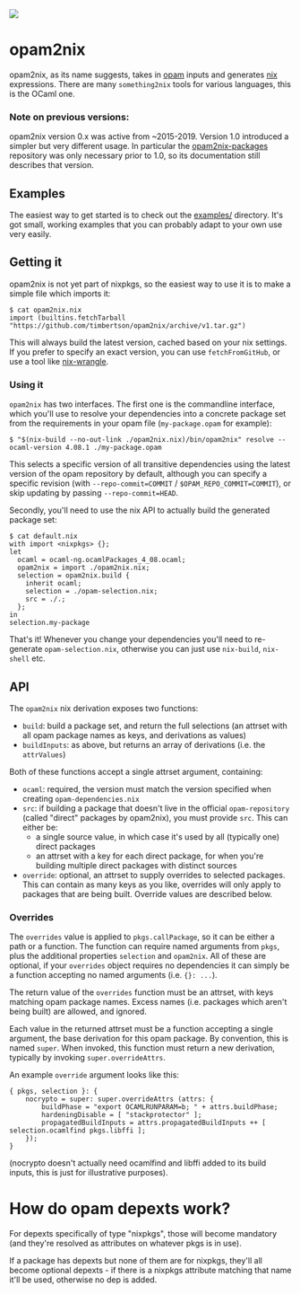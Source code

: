 <img src="http://gfxmonk.net/dist/status/project/opam2nix.png">

# opam2nix

opam2nix, as its name suggests, takes in [opam][] inputs and generates [nix][] expressions. There are many `something2nix` tools for various languages, this is the OCaml one.

### Note on previous versions:

opam2nix version 0.x was active from ~2015-2019. Version 1.0 introduced a simpler but very different usage. In particular the [opam2nix-packages](https://github.com/gfxmonk/opam2nix-packages) repository was only necessary prior to 1.0, so its documentation still describes that version.

## Examples

The easiest way to get started is to check out the [examples/](./examples/) directory. It's got small, working examples that you can probably adapt to your own use very easily.

## Getting it

opam2nix is not yet part of nixpkgs, so the easiest way to use it is to make a simple file which imports it:

```
$ cat opam2nix.nix
import (builtins.fetchTarball "https://github.com/timbertson/opam2nix/archive/v1.tar.gz")
```

This will always build the latest version, cached based on your nix settings. If you prefer to specify an exact version, you can use `fetchFromGitHub`, or use a tool like [nix-wrangle][].

### Using it

`opam2nix` has two interfaces. The first one is the commandline interface, which you'll use to resolve your dependencies into a concrete package set from the requirements in your opam file (`my-package.opam` for example):

```
$ "$(nix-build --no-out-link ./opam2nix.nix)/bin/opam2nix" resolve --ocaml-version 4.08.1 ./my-package.opam
```

This selects a specific version of all transitive dependencies using the latest version of the opam repository by default, although you can specify a specific revision (with `--repo-commit=COMMIT` / `$OPAM_REPO_COMMIT=COMMIT`), or skip updating by passing `--repo-commit=HEAD`.

Secondly, you'll need to use the nix API to actually build the generated package set:

```
$ cat default.nix
with import <nixpkgs> {};
let
  ocaml = ocaml-ng.ocamlPackages_4_08.ocaml;
  opam2nix = import ./opam2nix.nix;
  selection = opam2nix.build {
    inherit ocaml;
    selection = ./opam-selection.nix;
    src = ./.;
  };
in
selection.my-package
```

That's it! Whenever you change your dependencies you'll need to re-generate `opam-selection.nix`, otherwise you can just use `nix-build`, `nix-shell` etc.

## API

The `opam2nix` nix derivation exposes two functions:

 - `build`: build a package set, and return the full selections (an attrset with all opam package names as keys, and derivations as values)
 - `buildInputs`: as above, but returns an array of derivations (i.e. the `attrValues`)

Both of these functions accept a single attrset argument, containing:

 - `ocaml`: required, the version must match the version specified when creating `opam-dependencies.nix`
 - `src`: if building a package that doesn't live in the official `opam-repository` (called "direct" packages by opam2nix), you must provide `src`. This can either be:
    - a single source value, in which case it's used by all (typically one) direct packages
    - an attrset with a key for each direct package, for when you're building multiple direct packages with distinct sources
 - `override`: optional, an attrset to supply overrides to selected packages. This can contain as many keys as you like, overrides will only apply to packages that are being built. Override values are described below.

### Overrides

The `overrides` value is applied to `pkgs.callPackage`, so it can be either a path or a function. The function can require named arguments from `pkgs`, plus the additional properties `selection` and `opam2nix`. All of these are optional, if your `overrides` object requires no dependencies it can simply be a function accepting no named arguments (i.e. `{}: ...`).

The return value of the `overrides` function must be an attrset, with keys matching opam package names. Excess names (i.e. packages which aren't being built) are allowed, and ignored.

Each value in the returned attrset must be a function accepting a single argument, the base derivation for this opam package. By convention, this is named `super`. When invoked, this function must return a new derivation, typically by invoking `super.overrideAttrs`.

An example `override` argument looks like this:

```
{ pkgs, selection }: {
	nocrypto = super: super.overrideAttrs (attrs: {
		buildPhase = "export OCAMLRUNPARAM=b; " + attrs.buildPhase;
		hardeningDisable = [ "stackprotector" ];
		propagatedBuildInputs = attrs.propagatedBuildInputs ++ [ selection.ocamlfind pkgs.libffi ];
	});
}
```

(nocrypto doesn't actually need ocamlfind and libffi added to its build inputs, this is just for illustrative purposes).

# How do opam depexts work?

For depexts specifically of type "nixpkgs", those will become mandatory (and they're resolved as attributes on whatever pkgs is in use).

If a package has depexts but none of them are for nixpkgs, they'll all become optional depexts - if there is a nixpkgs attribute matching that name it'll be used, otherwise no dep is added.

[nix-wrangle]: https://github.com/timbertson/nix-wrangle/
[opam]: https://opam.ocaml.org
[nix]: http://nixos.org/nix/
